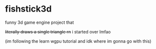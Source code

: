 # fishstick3d
funny 3d game engine project that

~~literally draws a single triangle rn~~ i started over lmfao

(im following the learn wgpu tutorial and idk where im gonna go with this)
